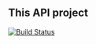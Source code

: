 ## This API project

[![Build Status](https://travis-ci.com/javarb/api.svg?branch=master)](https://travis-ci.com/javarb/api)
